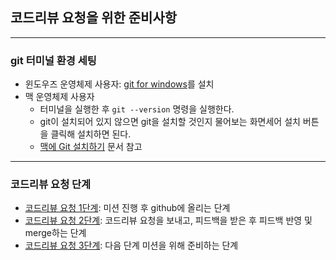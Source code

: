 ## 코드리뷰 요청을 위한 준비사항

---
### git 터미널 환경 세팅

* 윈도우즈 운영체제 사용자: [git for windows](https://gitforwindows.org/)를 설치
* 맥 운영체제 사용자
  * 터미널을 실행한 후 `git --version` 명령을 실행한다.
  * git이 설치되어 있지 않으면 git을 설치할 것인지 물어보는 화면세어 설치 버튼을 클릭해 설치하면 된다.
  * [맥에 Git 설치하기](http://bkcarrier.tistory.com/35) 문서 참고

---
### 코드리뷰 요청 단계
* [코드리뷰 요청 1단계](./review-step1.md): 미션 진행 후 github에 올리는 단계
* [코드리뷰 요청 2단계](./review-step2.md): 코드리뷰 요청을 보내고, 피드백을 받은 후 피드백 반영 및 merge하는 단계
* [코드리뷰 요청 3단계](./review-step3.md): 다음 단계 미션을 위해 준비하는 단계

